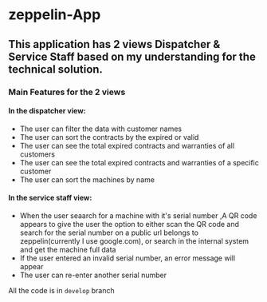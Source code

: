 # zeppelin-App

## This application has 2 views Dispatcher & Service Staff based on my understanding for the technical solution.

### Main Features for the 2 views

#### In the dispatcher view:
  - The user can filter the data with customer names
  - The user can sort the contracts by the expired or valid
  - The user can see the total expired contracts and warranties of all customers
  - The user can see the total expired contracts and warranties of a specific customer
  - The user can sort the machines by name

#### In the service staff view:
  - When the user seaarch for a machine with it's serial number ,A QR code appears to give the user the option to either scan the QR code and search for       the serial number on a public url belongs to zeppelin(currently I use google.com), or search in the internal system and get the machine full data
  - If the user entered an invalid serial number, an error message will appear
  - The user can re-enter another serial number
  
  
All the code is in ```develop``` branch
 
